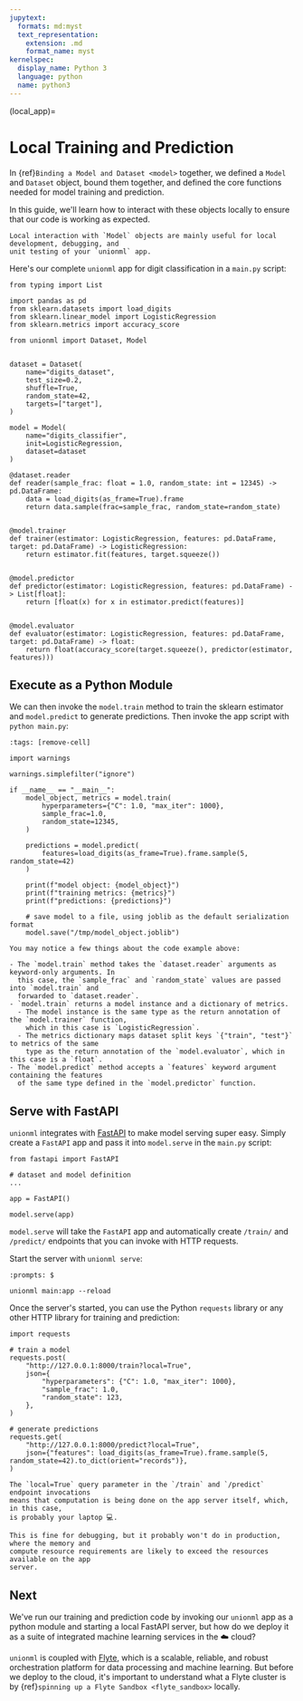 ```yaml
---
jupytext:
  formats: md:myst
  text_representation:
    extension: .md
    format_name: myst
kernelspec:
  display_name: Python 3
  language: python
  name: python3
---
```


(local_app)=

# Local Training and Prediction

In {ref}`Binding a Model and Dataset <model>` together, we defined a `Model` and `Dataset` object,
bound them together, and defined the core functions needed for model training and prediction.

In this guide, we'll learn how to interact with these objects locally to ensure that our code
is working as expected.

```{note}
Local interaction with `Model` objects are mainly useful for local development, debugging, and
unit testing of your `unionml` app.
```

Here's our complete `unionml` app for digit classification in a `main.py` script:

```{code-cell}
from typing import List

import pandas as pd
from sklearn.datasets import load_digits
from sklearn.linear_model import LogisticRegression
from sklearn.metrics import accuracy_score

from unionml import Dataset, Model


dataset = Dataset(
    name="digits_dataset",
    test_size=0.2,
    shuffle=True,
    random_state=42,
    targets=["target"],
)

model = Model(
    name="digits_classifier",
    init=LogisticRegression,
    dataset=dataset
)

@dataset.reader
def reader(sample_frac: float = 1.0, random_state: int = 12345) -> pd.DataFrame:
    data = load_digits(as_frame=True).frame
    return data.sample(frac=sample_frac, random_state=random_state)


@model.trainer
def trainer(estimator: LogisticRegression, features: pd.DataFrame, target: pd.DataFrame) -> LogisticRegression:
    return estimator.fit(features, target.squeeze())


@model.predictor
def predictor(estimator: LogisticRegression, features: pd.DataFrame) -> List[float]:
    return [float(x) for x in estimator.predict(features)]


@model.evaluator
def evaluator(estimator: LogisticRegression, features: pd.DataFrame, target: pd.DataFrame) -> float:
    return float(accuracy_score(target.squeeze(), predictor(estimator, features)))
```

## Execute as a Python Module

We can then invoke the `model.train` method to train the sklearn estimator and `model.predict`
to generate predictions. Then invoke the app script with `python main.py`:

```{code-cell}
:tags: [remove-cell]

import warnings

warnings.simplefilter("ignore")
```

```{code-cell}
if __name__ == "__main__":
    model_object, metrics = model.train(
        hyperparameters={"C": 1.0, "max_iter": 1000},
        sample_frac=1.0,
        random_state=12345,
    )

    predictions = model.predict(
        features=load_digits(as_frame=True).frame.sample(5, random_state=42)
    )

    print(f"model object: {model_object}")
    print(f"training metrics: {metrics}")
    print(f"predictions: {predictions}")

    # save model to a file, using joblib as the default serialization format
    model.save("/tmp/model_object.joblib")
```

```{note}
You may notice a few things about the code example above:

- The `model.train` method takes the `dataset.reader` arguments as keyword-only arguments. In
  this case, the `sample_frac` and `random_state` values are passed into `model.train` and
  forwarded to `dataset.reader`.
- `model.train` returns a model instance and a dictionary of metrics.
  - The model instance is the same type as the return annotation of the `model.trainer` function,
    which in this case is `LogisticRegression`.
  - The metrics dictionary maps dataset split keys `{"train", "test"}` to metrics of the same
    type as the return annotation of the `model.evaluator`, which in this case is a `float`.
- The `model.predict` method accepts a `features` keyword argument containing the features
  of the same type defined in the `model.predictor` function.
```

## Serve with FastAPI

`unionml` integrates with [FastAPI](https://fastapi.tiangolo.com/) to make model serving super easy. Simply
create a `FastAPI` app and pass it into `model.serve` in the `main.py` script:

```{code-cell}
from fastapi import FastAPI

# dataset and model definition
...

app = FastAPI()

model.serve(app)
```

`model.serve` will take the `FastAPI` app and automatically create `/train/` and `/predict/` endpoints that you can
invoke with HTTP requests.

Start the server with `unionml serve`:

```{prompt} bash
:prompts: $

unionml main:app --reload
```

Once the server's started, you can use the Python `requests` library or any other HTTP library for training
and prediction:

```{code-block} python
import requests

# train a model
requests.post(
    "http://127.0.0.1:8000/train?local=True",
    json={
        "hyperparameters": {"C": 1.0, "max_iter": 1000},
        "sample_frac": 1.0,
        "random_state": 123,
    },
)

# generate predictions
requests.get(
    "http://127.0.0.1:8000/predict?local=True",
    json={"features": load_digits(as_frame=True).frame.sample(5, random_state=42).to_dict(orient="records")},
)
```

```{warning}
The `local=True` query parameter in the `/train` and `/predict` endpoint invocations
means that computation is being done on the app server itself, which, in this case,
is probably your laptop 💻.

This is fine for debugging, but it probably won't do in production, where the memory and
compute resource requirements are likely to exceed the resources available on the app
server.
```

## Next

We've run our training and prediction code by invoking our `unionml` app as a
python module and starting a local FastAPI server, but how do we deploy it as a suite of integrated
machine learning services in the ☁️ cloud?

`unionml` is coupled with [Flyte](https://docs.flyte.org/en/latest/), which is a scalable,
reliable, and robust orchestration platform for data processing and machine learning. But before we
deploy to the cloud, it's important to understand what a Flyte cluster is by
{ref}`spinning up a Flyte Sandbox <flyte_sandbox>` locally.
